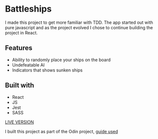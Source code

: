 # Battleships

I made this project to get more familiar with TDD.
The app started out with pure javascript and as the project evolved I chose to continue building the project in React.

## Features

* Ability to randomly place your ships on the board
* Undefeatable AI
* Indicators that shows sunken ships

## Built with
* React
* JS
* Jest
* SASS


[LIVE VERSION](https://michaelhaines01.github.io/Battle-ships)

I built this project as part of the Odin project, [guide used](https://www.theodinproject.com/paths/full-stack-javascript/courses/javascript/lessons/battleship)
